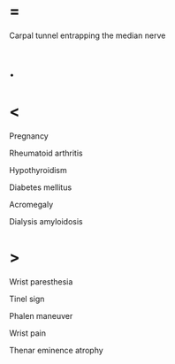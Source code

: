 # =

Carpal tunnel entrapping the median nerve

# .

# <

Pregnancy

Rheumatoid arthritis

Hypothyroidism

Diabetes mellitus

Acromegaly

Dialysis amyloidosis

# >

Wrist paresthesia

Tinel sign

Phalen maneuver

Wrist pain

Thenar eminence atrophy
